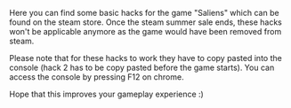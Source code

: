Here you can find some basic hacks for the game "Saliens" which can be found on the steam store. Once the steam summer sale ends, these hacks won't be applicable anymore as the game would have been removed from steam. 

Please note that for these hacks to work they have to copy pasted into the console (hack 2 has to be copy pasted before the game starts). You can access the console by pressing F12 on chrome. 

Hope that this improves your gameplay experience :)
